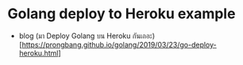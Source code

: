 # Golang deploy to Heroku example

- blog (มา Deploy Golang บน Heroku กันเถอะ)[https://prongbang.github.io/golang/2019/03/23/go-deploy-heroku.html]
